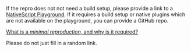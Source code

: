 If the repro does not not need a build setup, please provide a link to a [NativeScript Playground](https://play.nativescript.org/). If it requires a build setup or native plugins which are not available on the playground, you can provide a GitHub repo.

[What is a *minimal reproduction*, and why is it required?](#modal)

<span class="vue-text danger">Please do not just fill in a random link.</span>

